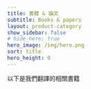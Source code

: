 ```yaml
---
title: 書籍 & 論文
subtitle: Books & papers
layout: product-category
show_sidebar: false
# hide_hero: true
hero_image: /img/hero.png
sort: title
hero_height: 0
---
```


以下是我們翻譯的相關書籍